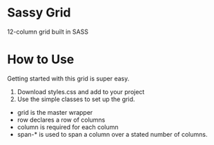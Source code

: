 # Sassy Grid
12-column grid built in SASS

# How to Use
Getting started with this grid is super easy.
1. Download styles.css and add to your project
2. Use the simple classes to set up the grid.
  - grid is the master wrapper
  - row declares a row of columns
  - column is required for each column
  - span-* is used to span a column over a stated number of columns.
